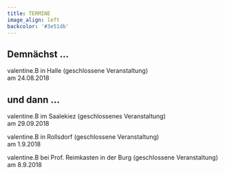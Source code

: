 ```yaml
---
title: TERMINE
image_align: left
backcolor: '#3e51db'
---
```


## **Demnächst …**

valentine.B in Halle (geschlossene Veranstaltung)<br>am 24.08.2018<br>

## **und dann …**

valentine.B im Saalekiez (geschlossenes Veranstaltung)<br>am 29.09.2018<br>

valentine.B in Rollsdorf (geschlossene Veranstaltung)<br>am 1.9.2018<br>

valentine.B bei Prof. Reimkasten in der Burg (geschlossene Veranstaltung)<br>am 8.9.2018<br>
